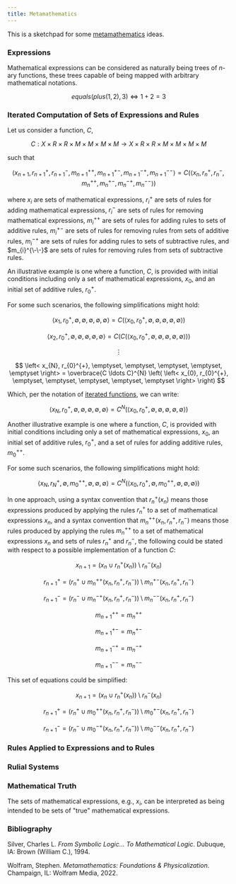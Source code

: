```yaml
---
title: Metamathematics
---
```


This is a sketchpad for some [metamathematics](https://en.wikipedia.org/wiki/Metamathematics) ideas.

### Expressions

Mathematical expressions can be considered as naturally being trees of $n$-ary functions, these trees capable of being mapped with arbitrary mathematical notations.

$$ equals(plus(1, 2), 3) \Leftrightarrow 1 + 2 = 3 $$

### Iterated Computation of Sets of Expressions and Rules

Let us consider a function, $C$,

$$ C : X \times R \times R \times M \times M \times M \times M \rightarrow X \times R \times R \times M \times M \times M \times M$$

such that

$$ \left< x_{n+1}, r_{n+1}^{+}, r_{n+1}^{-}, m_{n+1}^{++}, m_{n+1}^{+-}, m_{n+1}^{-+}, m_{n+1}^{--} \right> = C \left( \left< x_{n}, r_{n}^{+}, r_{n}^{-}, m_{n}^{++}, m_{n}^{+-}, m_{n}^{-+}, m_{n}^{--} \right> \right) $$

where $x_{i}$ are sets of mathematical expressions, $r_{i}^{+}$ are sets of rules for adding mathematical expressions, $r_{i}^{-}$ are sets of rules for removing mathematical expressions, $m_{i}^{++}$ are sets of rules for adding rules to sets of additive rules, $m_{i}^{+-}$ are sets of rules for removing rules from sets of additive rules, $m_{i}^{-+}$ are sets of rules for adding rules to sets of subtractive rules, and $m_{i}^{\-\-}$ are sets of rules for removing rules from sets of subtractive rules.

An illustrative example is one where a function, $C$, is provided with initial conditions including only a set of mathematical expressions, $x_{0}$, and an initial set of additive rules, $r_{0}^{+}$.

For some such scenarios, the following simplifications might hold:

$$ \left< x_{1}, r_{0}^{+}, \emptyset, \emptyset, \emptyset, \emptyset, \emptyset \right> = C \left( \left< x_{0}, r_{0}^{+}, \emptyset, \emptyset, \emptyset, \emptyset, \emptyset \right> \right) $$

$$ \left< x_{2}, r_{0}^{+}, \emptyset, \emptyset, \emptyset, \emptyset, \emptyset \right> = C \left( C \left( \left< x_{0}, r_{0}^{+}, \emptyset, \emptyset, \emptyset, \emptyset, \emptyset \right> \right) \right) $$

$$ \vdots $$

$$ \left< x_{N}, r_{0}^{+}, \emptyset, \emptyset, \emptyset, \emptyset, \emptyset \right> = \overbrace{C \ldots C}^{N} \left( \left< x_{0}, r_{0}^{+}, \emptyset, \emptyset, \emptyset, \emptyset, \emptyset \right> \right) $$

Which, per the notation of [iterated functions](https://en.wikipedia.org/wiki/Iterated_function), we can write:

$$ \left< x_{N}, r_{0}^{+}, \emptyset, \emptyset, \emptyset, \emptyset, \emptyset \right> = C^{N} \left( \left< x_{0}, r_{0}^{+}, \emptyset, \emptyset, \emptyset, \emptyset, \emptyset \right> \right) $$

Another illustrative example is one where a function, $C$, is provided with initial conditions including only a set of mathematical expressions, $x_{0}$, an initial set of additive rules, $r_{0}^{+}$, and a set of rules for adding additive rules, $m_{0}^{++}$.

For some such scenarios, the following simplifications might hold:

$$ \left< x_{N}, r_{N}^{+}, \emptyset, m_{0}^{++}, \emptyset, \emptyset, \emptyset \right> = C^{N} \left( \left< x_{0}, r_{0}^{+}, \emptyset, m_{0}^{++}, \emptyset, \emptyset, \emptyset \right> \right) $$

In one approach, using a syntax convention that $r_{n}^{+} \left( x_{n} \right)$ means those expressions produced by applying the rules $r_{n}^{+}$ to a set of mathematical expressions $x_{n}$, and a syntax convention that $m_{n}^{++} \left( x_{n}, r_{n}^{+}, r_{n}^{-} \right)$ means those rules produced by applying the rules $m_{n}^{++}$ to a set of mathematical expressions $x_{n}$ and sets of rules $r_{n}^{+}$ and $r_{n}^{-}$, the following could be stated with respect to a possible implementation of a function $C$:

$$ x_{n+1} = \left( x_{n} \cup r_{n}^{+} \left( x_{n} \right) \right) \setminus r_{n}^{-} \left( x_{n} \right) $$

$$ r_{n+1}^{+} = \left( r_{n}^{+} \cup m_{n}^{++} \left( x_{n}, r_{n}^{+}, r_{n}^{-} \right) \right) \setminus m_{n}^{+-} \left( x_{n}, r_{n}^{+}, r_{n}^{-} \right) $$

$$ r_{n+1}^{-} = \left( r_{n}^{-} \cup m_{n}^{-+} \left( x_{n}, r_{n}^{+}, r_{n}^{-} \right) \right) \setminus m_{n}^{--} \left( x_{n}, r_{n}^{+}, r_{n}^{-} \right) $$

$$ m_{n+1}^{++} = m_{n}^{++} $$

$$ m_{n+1}^{+-} = m_{n}^{+-} $$

$$ m_{n+1}^{-+} = m_{n}^{-+} $$

$$ m_{n+1}^{--} = m_{n}^{--} $$

This set of equations could be simplified:

$$ x_{n+1} = \left( x_{n} \cup r_{n}^{+} \left( x_{n} \right) \right) \setminus r_{n}^{-} \left( x_{n} \right) $$

$$ r_{n+1}^{+} = \left( r_{n}^{+} \cup m_{0}^{++} \left( x_{n}, r_{n}^{+}, r_{n}^{-} \right) \right) \setminus m_{0}^{+-} \left( x_{n}, r_{n}^{+}, r_{n}^{-} \right) $$

$$ r_{n+1}^{-} = \left( r_{n}^{-} \cup m_{0}^{-+} \left( x_{n}, r_{n}^{+}, r_{n}^{-} \right) \right) \setminus m_{0}^{--} \left( x_{n}, r_{n}^{+}, r_{n}^{-} \right) $$

### Rules Applied to Expressions and to Rules

### Rulial Systems

### Mathematical Truth

The sets of mathematical expressions, e.g., $x_{i}$, can be interpreted as being intended to be sets of "true" mathematical expressions.

### Bibliography

Silver, Charles L. _From Symbolic Logic... To Mathematical Logic_. Dubuque, IA: Brown (William C.), 1994.

Wolfram, Stephen. _Metamathematics: Foundations & Physicalization_. Champaign, IL: Wolfram Media, 2022.
